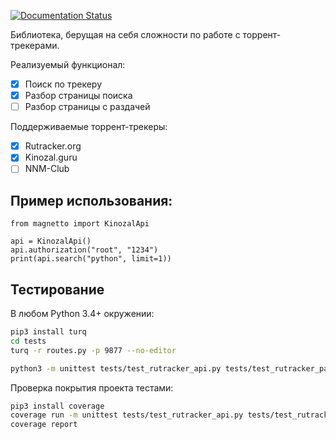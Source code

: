 [![Documentation Status](https://readthedocs.org/projects/magnetto/badge/?version=latest)](http://magnetto.readthedocs.io/ru/latest/?badge=latest)

Библиотека, берущая на себя сложности по работе с торрент-трекерами.

Реализуемый функционал:
- [x] Поиск по трекеру
- [x] Разбор страницы поиска
- [ ] Разбор страницы с раздачей

Поддерживаемые торрент-трекеры:
- [x] Rutracker.org
- [x] Kinozal.guru
- [ ] NNM-Club

Пример использования:
---------------------

```python3
from magnetto import KinozalApi

api = KinozalApi()
api.authorization("root", "1234")
print(api.search("python", limit=1))
```

Тестирование
------------

В любом Python 3.4+ окружении:

```bash
pip3 install turq
cd tests
turq -r routes.py -p 9877 --no-editor
```

```bash
python3 -m unittest tests/test_rutracker_api.py tests/test_rutracker_parser.py
```

Проверка покрытия проекта тестами:

```bash
pip3 install coverage
coverage run -m unittest tests/test_rutracker_api.py tests/test_rutracker_parser.py
coverage report
```
